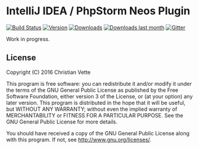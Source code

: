 IntelliJ IDEA / PhpStorm Neos Plugin
====================================
[![Build Status](https://travis-ci.org/cvette/intellij-neos.svg?branch=master)](https://travis-ci.org/cvette/intellij-neos)
[![Version](http://phpstorm.espend.de/badge/9362/version)](https://plugins.jetbrains.com/plugin/9362)
[![Downloads](http://phpstorm.espend.de/badge/9362/downloads)](https://plugins.jetbrains.com/plugin/9362)
[![Downloads last month](http://phpstorm.espend.de/badge/9362/last-month)](https://plugins.jetbrains.com/plugin/9362)
[![Gitter](https://img.shields.io/gitter/room/nwjs/nw.js.svg)](https://gitter.im/intellij-neos/Lobby)

Work in progress.

License
-------
Copyright (C) 2016  Christian Vette

This program is free software: you can redistribute it and/or modify it under the terms of the GNU General Public License as published by the Free Software Foundation, either version 3 of the License, or (at your option) any later version. This program is distributed in the hope that it will be useful, but WITHOUT ANY WARRANTY; without even the implied warranty of MERCHANTABILITY or FITNESS FOR A PARTICULAR PURPOSE.  See the GNU General Public License for more details.

You should have received a copy of the GNU General Public License along with this program.  If not, see <http://www.gnu.org/licenses/>.
